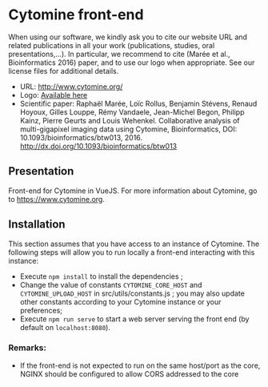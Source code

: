 # Cytomine front-end

When using our software, we kindly ask you to cite our website URL and related publications in all your work (publications, studies, oral presentations,...). In particular, we recommend to cite (Marée et al., Bioinformatics 2016) paper, and to use our logo when appropriate. See our license files for additional details.

- URL: http://www.cytomine.org/
- Logo: [Available here](https://cytomine.be/sites/default/files/inline-images/logo-300-org.png)
- Scientific paper: Raphaël Marée, Loïc Rollus, Benjamin Stévens, Renaud Hoyoux, Gilles Louppe, Rémy Vandaele, Jean-Michel Begon, Philipp Kainz, Pierre Geurts and Louis Wehenkel. Collaborative analysis of multi-gigapixel imaging data using Cytomine, Bioinformatics, DOI: 10.1093/bioinformatics/btw013, 2016. http://dx.doi.org/10.1093/bioinformatics/btw013

## Presentation
Front-end for Cytomine in VueJS. For more information about Cytomine, go to https://www.cytomine.org.

## Installation
This section assumes that you have access to an instance of Cytomine. The following steps will allow you to run locally a front-end interacting with this instance:

* Execute `npm install` to install the dependencies ;
* Change the value of constants `CYTOMINE_CORE_HOST` and `CYTOMINE_UPLOAD_HOST` in src/utils/constants.js ; you may also update other constants according to your Cytomine instance or your preferences;
* Execute `npm run serve` to start a web server serving the front end (by default on `localhost:8080`).

### Remarks:

* If the front-end is not expected to run on the same host/port as the core, NGINX should be configured to allow CORS addressed to the core

